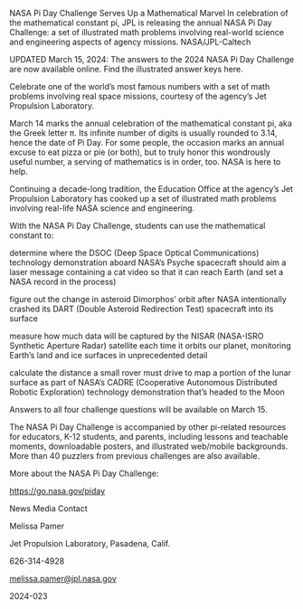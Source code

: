 NASA Pi Day Challenge Serves Up a Mathematical Marvel 
 In celebration of the mathematical constant pi, JPL is releasing the annual NASA Pi Day Challenge: a set of illustrated math problems involving real-world science and engineering aspects of agency missions. NASA/JPL-Caltech

UPDATED March 15, 2024: The answers to the 2024 NASA Pi Day Challenge are now available online. Find the illustrated answer keys here.

Celebrate one of the world’s most famous numbers with a set of math problems involving real space missions, courtesy of the agency’s Jet Propulsion Laboratory.

March 14 marks the annual celebration of the mathematical constant pi, aka the Greek letter π. Its infinite number of digits is usually rounded to 3.14, hence the date of Pi Day. For some people, the occasion marks an annual excuse to eat pizza or pie (or both), but to truly honor this wondrously useful number, a serving of mathematics is in order, too. NASA is here to help.

Continuing a decade-long tradition, the Education Office at the agency’s Jet Propulsion Laboratory has cooked up a set of illustrated math problems involving real-life NASA science and engineering.

With the NASA Pi Day Challenge, students can use the mathematical constant to:

determine where the DSOC (Deep Space Optical Communications) technology demonstration aboard NASA’s Psyche spacecraft should aim a laser message containing a cat video so that it can reach Earth (and set a NASA record in the process)

figure out the change in asteroid Dimorphos’ orbit after NASA intentionally crashed its DART (Double Asteroid Redirection Test) spacecraft into its surface

measure how much data will be captured by the NISAR (NASA-ISRO Synthetic Aperture Radar) satellite each time it orbits our planet, monitoring Earth’s land and ice surfaces in unprecedented detail

calculate the distance a small rover must drive to map a portion of the lunar surface as part of NASA’s CADRE (Cooperative Autonomous Distributed Robotic Exploration) technology demonstration that’s headed to the Moon

Answers to all four challenge questions will be available on March 15.

The NASA Pi Day Challenge is accompanied by other pi-related resources for educators, K-12 students, and parents, including lessons and teachable moments, downloadable posters, and illustrated web/mobile backgrounds. More than 40 puzzlers from previous challenges are also available.

More about the NASA Pi Day Challenge:

https://go.nasa.gov/piday

News Media Contact

Melissa Pamer

Jet Propulsion Laboratory, Pasadena, Calif.

626-314-4928

melissa.pamer@jpl.nasa.gov

2024-023